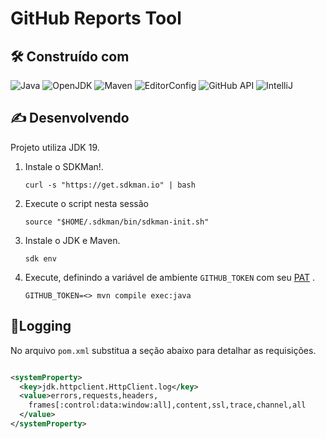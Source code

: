 # GitHub Reports Tool

## 🛠 Construído com

![Java](https://img.shields.io/badge/Java-ED8B00?style=for-the-badge&logo=java&logoColor=white)
![OpenJDK](https://img.shields.io/badge/OpenJDK-ED8B00?style=for-the-badge&logo=openjdk&logoColor=white)
![Maven](https://img.shields.io/badge/apache_maven-C71A36?style=for-the-badge&logo=apachemaven&logoColor=white)
![EditorConfig](https://img.shields.io/badge/Editor%20Config-E0EFEF?style=for-the-badge&logo=editorconfig&logoColor=000)
![GitHub API](https://img.shields.io/badge/GitHub-100000?style=for-the-badge&logo=github&logoColor=white)
![IntelliJ](https://img.shields.io/badge/IntelliJ_IDEA-000000.svg?style=for-the-badge&logo=intellij-idea&logoColor=white)

## ✍️ Desenvolvendo

Projeto utiliza JDK 19.

1. Instale o SDKMan!.
   ```shell
   curl -s "https://get.sdkman.io" | bash
   ```
1. Execute o script nesta sessão
   ```shell
   source "$HOME/.sdkman/bin/sdkman-init.sh"
   ```
1. Instale o JDK e Maven.
   ```shell
   sdk env
   ```
1. Execute, definindo a variável de ambiente `GITHUB_TOKEN` com
   seu [PAT](https://docs.github.com/en/authentication/keeping-your-account-and-data-secure/creating-a-personal-access-token)
   .
   ```shell
   GITHUB_TOKEN=<> mvn compile exec:java
   ```

## 📖Logging

No arquivo `pom.xml` substitua a seção abaixo para detalhar as requisições.

```xml

<systemProperty>
  <key>jdk.httpclient.HttpClient.log</key>
  <value>errors,requests,headers,
    frames[:control:data:window:all],content,ssl,trace,channel,all
  </value>
</systemProperty>
```
